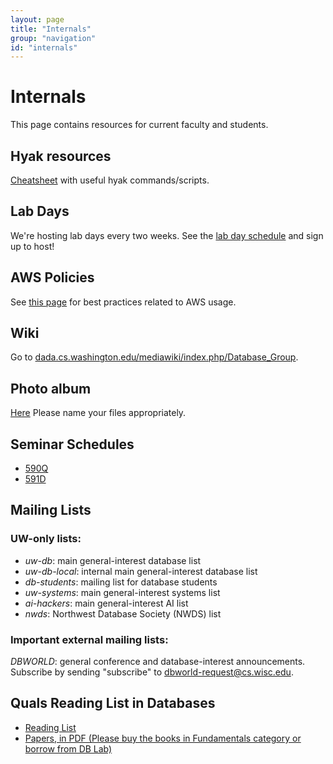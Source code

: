 ```yaml
---
layout: page
title: "Internals"
group: "navigation"
id: "internals"
---
```


# Internals

This page contains resources for current faculty and students.

## Hyak resources
[Cheatsheet](https://docs.google.com/document/d/1LbhW7NXhKNjr9ByOtkvMGrlZnPWevME4kGRgR7rxwC0/edit?usp=sharing) with useful hyak commands/scripts.

## Lab Days

We're hosting lab days every two weeks.
See the [lab day schedule][] and sign up to host!

[lab day schedule]: https://docs.google.com/a/cs.washington.edu/spreadsheets/d/1H_Ylk83QVd3xZUYmAQAgVQM9vDAJD8bNXyKBrjhcVzg/edit?usp=sharing

## AWS Policies

See [this page](/etc/aws.html) for best practices related to AWS usage.

## Wiki

Go to [dada.cs.washington.edu/mediawiki/index.php/Database_Group](//dada.cs.washington.edu/mediawiki/index.php/Database_Group).

## Photo album

[Here](https://drive.google.com/drive/folders/1axcTih968LrNkzVSsLPFipV9MRRqZGQM?usp=sharing)
Please name your files appropriately.

## Seminar Schedules

* [590Q](https://docs.google.com/a/cs.washington.edu/spreadsheets/d/184w9ZfjoDBQ6XME2s-th_jgt4-ncT0ANU8vHy2v1jO8/edit?usp=sharing)
* [591D](https://docs.google.com/a/cs.washington.edu/spreadsheets/d/1oDK7ZDlslrh1eQ22qRIqRmfQ7dOsp5IVCOACvaOqObM/edit?usp=sharing)

## Mailing Lists

### UW-only lists:

* _uw-db_: main general-interest database list
* _uw-db-local_: internal main general-interest database list
* _db-students_: mailing list for database students
* _uw-systems_: main general-interest systems list
* _ai-hackers_: main general-interest AI list
* _nwds_: Northwest Database Society (NWDS) list

### Important external mailing lists:

_DBWORLD_: general conference and database-interest announcements. Subscribe by sending "subscribe" to [dbworld-request@cs.wisc.edu](mailto:dbworld-request@cs.wisc.edu).

## Quals Reading List in Databases

* [Reading List](https://docs.google.com/document/d/1Ke7cYCt4Dzn46mPexntxzk2kbM8-L4NsNEMRBrWnBYo)
* [Papers, in PDF (Please buy the books in Fundamentals category or borrow from DB Lab)](https://drive.google.com/drive/u/1/folders/1DoDM6g_ObkOIn222wxREvo3s8np5XWdK)